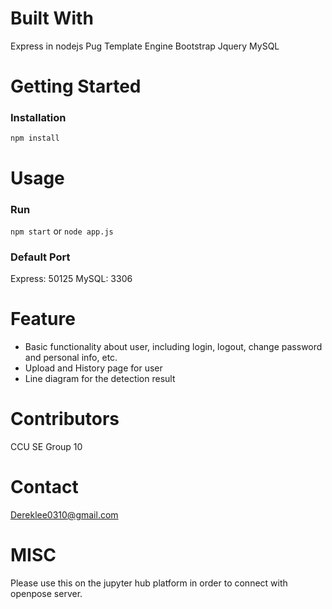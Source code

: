 # Built With
Express in nodejs
Pug Template Engine
Bootstrap
Jquery
MySQL

# Getting Started
### Installation
```npm install```
# Usage
### Run
```npm start``` or ```node app.js```
### Default Port
Express: 50125
MySQL: 3306
# Feature
* Basic functionality about user, including login, logout, change password and personal info, etc.
* Upload and History page for user
* Line diagram for the detection result

# Contributors
CCU SE Group 10

# Contact
Dereklee0310@gmail.com

# MISC
Please use this on the jupyter hub platform in order to connect with openpose server.
